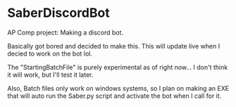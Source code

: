 # SaberDiscordBot
AP Comp project: Making a discord bot.

Basically got bored and decided to make this. This will update live when I decied to work on the bot lol.

The "StartingBatchFile" is purely experimental as of right now... I don't think it will work, but I'll test it later.

Also, Batch files only work on windows systems, so I plan on making an EXE that will auto run the Saber.py script and activate the bot when I call for it.

